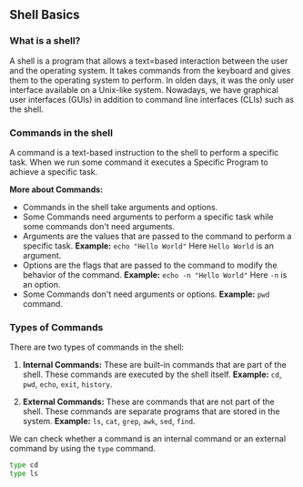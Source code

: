 ## Shell Basics

### What is a shell?

A shell is a program that allows a text=based interaction between the user and the operating system. It takes commands from the keyboard and gives them to the operating system to perform. In olden days, it was the only user interface available on a Unix-like system. Nowadays, we have graphical user interfaces (GUIs) in addition to command line interfaces (CLIs) such as the shell.

### Commands in the shell

A command is a text-based instruction to the shell to perform a specific task. When we run some command it executes a Specific Program to achieve a specific task.

**More about Commands:**

- Commands in the shell take arguments and options.
- Some Commands need arguments to perform a specific task while some commands don't need arguments.
- Arguments are the values that are passed to the command to perform a specific task. **Example:** `echo "Hello World"` Here `Hello World` is an argument.
- Options are the flags that are passed to the command to modify the behavior of the command. **Example:**  `echo -n "Hello World"` Here `-n` is an option.
- Some Commands don't need arguments or options. **Example:** `pwd` command.

### Types of Commands

There are two types of commands in the shell:

1. **Internal Commands:** These are built-in commands that are part of the shell. These commands are executed by the shell itself. **Example:** `cd`, `pwd`, `echo`, `exit`, `history`.

2. **External Commands:** These are commands that are not part of the shell. These commands are separate programs that are stored in the system. **Example:** `ls`, `cat`, `grep`, `awk`, `sed`, `find`.

We can check whether a command is an internal command or an external command by using the `type` command.

```bash
type cd
type ls
```